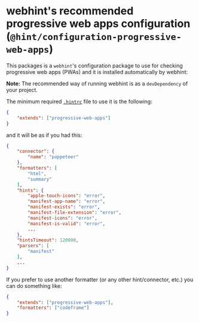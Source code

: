 # webhint's recommended progressive web apps configuration (`@hint/configuration-progressive-web-apps`)

This packages is a `webhint`'s configuration package to use for
checking progressive web apps (PWAs) and it is installed automatically
by webhint:

**Note:** The recommended way of running webhint is as a `devDependency` of
your project.

The minimum required [`.hintrc`][hintrc] file to use it is
the following:

```json
{
    "extends": ["progressive-web-apps"]
}
```

and it will be as if you had this:

```json
{
    "connector": {
        "name": "puppeteer"
    },
    "formatters": [
        "html",
        "summary"
    ],
    "hints": {
        "apple-touch-icons": "error",
        "manifest-app-name": "error",
        "manifest-exists": "error",
        "manifest-file-extension": "error",
        "manifest-icons": "error",
        "manifest-is-valid": "error",
        ...
    },
    "hintsTimeout": 120000,
    "parsers": [
        "manifest"
    ],
    ...
}
```

If you prefer to use another formatter (or any other hint/connector,
etc.) you can do something like:

```json
{
    "extends": ["progressive-web-apps"],
    "formatters": ["codeframe"]
}
```

<!-- Link labels: -->

[hintrc]: https://webhint.io/docs/user-guide/configuring-webhint/summary/
